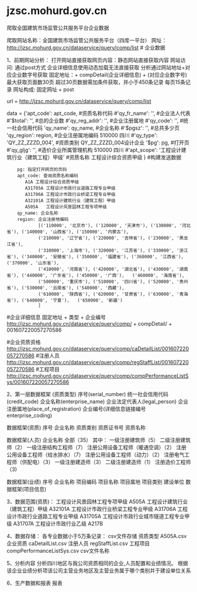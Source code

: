 # jzsc.mohurd.gov.cn
爬取全国建筑市场监管公共服务平台企业数据


爬取网站名称：全国建筑市场监管公共服务平台（四库一平台）
网址：http://jzsc.mohurd.gov.cn/dataservice/query/comp/list  # 企业数据

1、前期网站分析：
    打开网站直接获取网页内容：静态网站直接获取内容
    网站访问: 通过post方式
    企业详细信息使用动态加载无法直接获取
    分析通过网站地址+对应企业数字号获取
    固定地址：+ compDetail(企业详细信息) + (对应企业数字号)
    最大获取页面数30页
    超过30页数据需加条件获取，并小于450条记录 每页15条记录
    网址构成: 固定网址 + post

url = http://jzsc.mohurd.gov.cn/dataservice/query/comp/list

data = {'apt_code': apt_code,   #资质名称代码
        #'qy_fr_name': '',    #企业法人代表
        #'$total': '',  #总的企业数
        #'qy_reg_addr': '',    #企业注册属地
        #'qy_code': '',     #统一社会信用代码
        'qy_name': qy_name,    #企业名称
        #'$pgsz': '',   #总共多少页
        'qy_region': region, #企业注册属地编码 510000 四川
        #'qy_type': 'QY_ZZ_ZZZD_004',     #资质类别 QY_ZZ_ZZZD_004设计企业
        '$pg': pg,    #打开页
        #'qy_gljg': '',     #造价企业所属管理机构  510000 四川
        #'apt_scope': '工程设计建筑行业（建筑工程）甲级'   #资质名称 工程设计综合资质甲级
        } #构建发送数据

        pg: 指定打开网页的页码
        apt_code: 查询资质名称编码
           A1A 工程设计综合资质甲级
           A31705A 工程设计市政行业道路工程专业甲级
           A31706A 工程设计市政行业桥梁工程专业甲级
           A32101A 工程设计建筑行业（建筑工程）甲级
           A505A   工程设计风景园林工程专项甲级
        qy_name: 企业名称
        region: 企业注册地编码
                [('110000', '北京市'), ('120000', '天津市'), ('130000', '河北省'), ('140000', '山西省'), ('150000', '内蒙古'),
                ('210000', '辽宁省'), ('220000', '吉林省'), ('230000', '黑龙江省'),
                ('310000', '上海市'), ('320000', '江苏省'), ('330000', '浙江省'), ('340000', '安徽省'), ('350000', '福建省'), ('360000', '江西省'), ('370000', '山东省'),
                ('410000', '河南省'), ('420000', '湖北省'), ('430000', '湖南省'), ('440000', '广东省'), ('450000', '广西'),   ('460000', '海南省'),
                ('500000', '重庆市'), ('510000', '四川省'), ('520000', '贵州省'), ('530000', '云南省'), ('540000', '西藏'),
                ('610000', '陕西省'), ('620000', '甘肃省'), ('630000', '青海省'), ('640000', '宁夏'),   ('650000', '新疆')
                ]

#企业详细信息
固定地址 + 类型 + 企业编号
http://jzsc.mohurd.gov.cn/dataservice/query/comp/ + compDetail/ + 001607220057270586

#企业资质资格
http://jzsc.mohurd.gov.cn/dataservice/query/comp/caDetailList/001607220057270586
#注册人员
http://jzsc.mohurd.gov.cn/dataservice/query/comp/regStaffList/001607220057270586
#工程项目
http://jzsc.mohurd.gov.cn/dataservice/query/comp/compPerformanceListSys/001607220057270586

2、第一层数据框架 (资质类型)
   序号(serial_number)   统一社会信用代码(credit_code)	企业名称(enterprise_name)	企业法定代表人(legal_person)	     企业注册属地(place_of_registration)     企业编号(详细信息链接编号enterprise_coding)

   数据框架(资质)
   序号	  企业名称   资质类别	   资质证书号   	资质名称

   数据框架(人员)
   企业名称 全部（35） 其中： 一级注册建筑师（5） 二级注册建筑师（2） 一级注册结构工程师（7） 注册公用设备工程师（暖通空调）（2） 注册公用设备工程师（给水排水）（7） 注册公用设备工程师（动力）（2） 注册电气工程师（供配电）（3） 一级注册建造师（3） 二级注册建造师（1） 注册造价工程师（3)

   数据框架(业绩)
   序号 	企业名称 项目编码	 项目名称	 项目属地	 项目类别	 建设单位
   数据框架(项目信息)

3、数据范围(资质)：
   工程设计风景园林工程专项甲级 A505A
   工程设计建筑行业（建筑工程）甲级 A32101A
   工程设计市政行业桥梁工程专业甲级 A31706A
   工程设计市政行业道路工程专业甲级 A31705A
   工程设计市政行业城市隧道工程专业甲级 A31707A
   工程设计市政行业乙级 A217B

4、数据存储：
    各专业数据小于5万条记录： csv文件存储
    资质类型 A505A.csv
    企业资质 caDetailList.csv
    注册人员 regStaffList.csv
    工程项目 compPerformanceListSys.csv
    csv文件名称

5、分析内容
    分析四川地区与我公司资质相同的企业,人员配置和业绩情况。
    根据该企业业绩分析项该公司主营业务地区及主营业务属于哪个类别并于建设单位关系

6、生产数据和报表
    报表